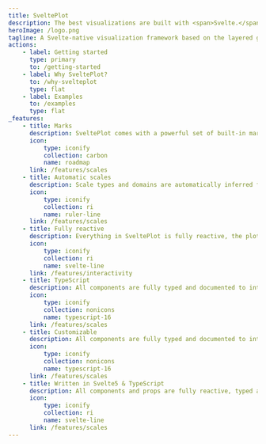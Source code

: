```yaml
---
title: SveltePlot
description: The best visualizations are built with <span>Svelte.</span>
heroImage: /logo.png
tagline: A Svelte-native visualization framework based on the layered grammar of graphics principles.
actions:
    - label: Getting started
      type: primary
      to: /getting-started
    - label: Why SveltePlot?
      to: /why-svelteplot
      type: flat
    - label: Examples
      to: /examples
      type: flat
_features:
    - title: Marks
      description: SveltePlot comes with a powerful set of built-in marks for building for your visualizations
      icon:
          type: iconify
          collection: carbon
          name: roadmap
      link: /features/scales
    - title: Automatic scales
      description: Scale types and domains are automatically inferred from your data, unless you customize them
      icon:
          type: iconify
          collection: ri
          name: ruler-line
      link: /features/scales
    - title: Fully reactive
      description: Everything in SveltePlot is fully reactive, the plot just updates when the data or configuration changes
      icon:
          type: iconify
          collection: ri
          name: svelte-line
      link: /features/interactivity
    - title: TypeScript
      description: All components are fully typed and documented to integrate with VSCode
      icon:
          type: iconify
          collection: nonicons
          name: typescript-16
      link: /features/scales
    - title: Customizable
      description: All components are fully typed and documented to integrate with VSCode
      icon:
          type: iconify
          collection: nonicons
          name: typescript-16
      link: /features/scales
    - title: Written in Svelte5 & TypeScript
      description: All components and props are fully reactive, typed and documented!
      icon:
          type: iconify
          collection: ri
          name: svelte-line
      link: /features/scales
---
```


<style lang="scss">
  main {

  }
  article {
   margin-left: auto;
   margin-right: auto;
  }
  :global {
    .intro .gradient-title {
      font-weight: 750;
    }
    .intro .description {
      font-size: 2.8rem!important;
      font-weight: 600!important;
      line-height: 1.1!important;
      text-wrap: balance;
    }
    @media (max-width: 600px) {
      .intro .description {
        font-size: 2rem!important;
      }
    }
    .svp-action--primary span {
      color: white;
    }
    .hero-image img {
      width: 20rem!important;
      max-width: 100%!important;
    }
  }
</style>
